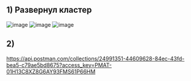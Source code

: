 ## 1) Развернул кластер 
![image](https://github.com/sukhanovgit/otus/assets/102989024/5ec5afc2-e1a5-424f-979e-eb8ecfe35aa2)
![image](https://github.com/sukhanovgit/otus/assets/102989024/b9c4c8a4-c370-4f34-a882-e08c52aa9835)
![image](https://github.com/sukhanovgit/otus/assets/102989024/b0ed3ac5-8ada-4c1e-a531-d2070ea02b30)

## 2) 

https://api.postman.com/collections/24991351-44609628-84ec-43fd-bea5-c79ae5bd8675?access_key=PMAT-01H13C8XZ8G6AY93FMS61P66HM
